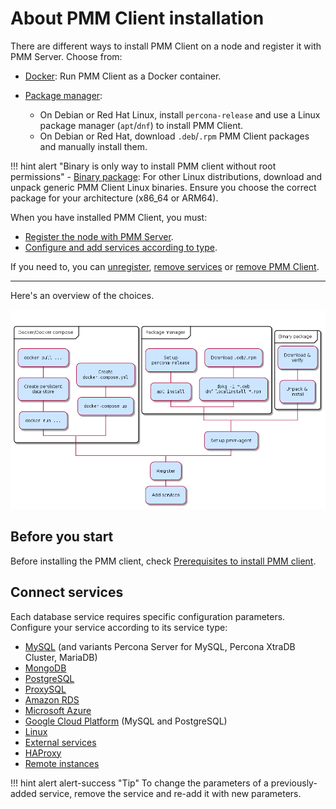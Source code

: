 # About PMM Client installation

There are different ways to install PMM Client on a node and register it with PMM Server. Choose from:

- [Docker](docker.md): Run PMM Client as a Docker container.

- [Package manager](package_manager.md):
    - On Debian or Red Hat Linux, install `percona-release` and use a Linux package manager (`apt`/`dnf`) to install PMM Client.
    - On Debian or Red Hat, download `.deb`/`.rpm` PMM Client packages and manually install them.

!!! hint alert "Binary is only way to install PMM client without root permissions"
    - [Binary package](binary_package.md): For other Linux distributions, download and unpack generic PMM Client Linux binaries. Ensure you choose the correct package for your architecture (x86_64 or ARM64).

When you have installed PMM Client, you must:

- [Register the node with PMM Server](../register-client-node/index.md).
- [Configure and add services according to type](connect-database/index.md).

If you need to, you can [unregister](../../uninstall-pmm/unregister_client.md), [remove services](../install-pmm-client/connect-database/remove-services/index.md) or [remove PMM Client](../../uninstall-pmm/uninstall_docker.md).

---

Here's an overview of the choices.

![!image](../../images/PMM_Client_Setup.png)

## Before you start

Before installing the PMM client, check [Prerequisites to install PMM client](./prerequisites.md).

## Connect services

Each database service requires specific configuration parameters. Configure your service according to its service type:

- [MySQL](connect-database/mysql/mysql.md) (and variants Percona Server for MySQL, Percona XtraDB Cluster, MariaDB)
- [MongoDB](connect-database/mongodb.md)
- [PostgreSQL](connect-database/postgresql.md)
- [ProxySQL](connect-database/proxysql.md)
- [Amazon RDS](connect-database/aws.md)
- [Microsoft Azure](connect-database/azure.md)
- [Google Cloud Platform](connect-database/google.md) (MySQL and PostgreSQL)
- [Linux](connect-database/linux.md)
- [External services](connect-database/external.md)
- [HAProxy](connect-database/haproxy.md)
- [Remote instances](connect-database/remote.md)

!!! hint alert alert-success "Tip"
    To change the parameters of a previously-added service, remove the service and re-add it with new parameters.

